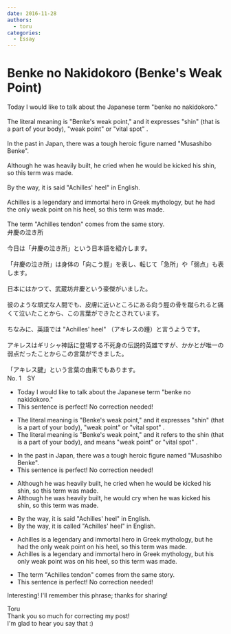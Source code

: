 ```yaml
---
date: 2016-11-28
authors:
  - toru
categories:
  - Essay
---
```


<h1 id="subject_show">Benke no Nakidokoro (Benke's Weak Point)</h1>
<div class="date" hidden>Nov 28, 2016 16:23</div>
<div id="post"><div id="body_show_ori">
Today I would like to talk about the Japanese term "benke no nakidokoro."<br/><br/>The literal meaning is "Benke's weak point," and it expresses "shin" (that is a part of your body), "weak point" or "vital spot" .<br/><br/>In the past in Japan, there was a tough heroic figure named "Musashibo Benke".<br/><br/>Although he was heavily built, he cried when he would be kicked his shin, so this term was made.<br/><br/>By the way, it is said "Achilles' heel" in English.<br/><br/>Achilles is a legendary and immortal hero in Greek mythology, but he had the only weak point on his heel, so this term was made.<br/><br/>The term "Achilles tendon" comes from the same story.
</div></div>

<!-- more -->

<div id="post_ja"><div id="body_show_mo">
弁慶の泣き所<br/><br/>今日は「弁慶の泣き所」という日本語を紹介します。<br/><br/>「弁慶の泣き所」は身体の「向こう脛」を表し、転じて「急所」や「弱点」も表します。<br/><br/>日本にはかつて、武蔵坊弁慶という豪傑がいました。<br/><br/>彼のような頑丈な人間でも、皮膚に近いところにある向う脛の骨を蹴られると痛くて泣いたことから、この言葉ができたとされています。<br/><br/>ちなみに、英語では "Achilles' heel" （アキレスの踵）と言うようです。<br/><br/>アキレスはギリシャ神話に登場する不死身の伝説的英雄ですが、かかとが唯一の弱点だったことからこの言葉ができました。<br/><br/>「アキレス腱」という言葉の由来でもあります。
</div></div>
<div id="block"><div class="first_name"> No. 1　<span class="just_name">SY</span></div><div id="block2">
<ul class="correction_field">
<li class="incorrect">Today I would like to talk about the Japanese term "benke no nakidokoro."</li>
<li class="corrected perfect">This sentence is perfect! No correction needed!</li>
</ul>
<ul class="correction_field">
<li class="incorrect">The literal meaning is "Benke's weak point," and it expresses "shin" (that is a part of your body), "weak point" or "vital spot" .</li>
<li class="corrected correct">
The literal meaning is "Benke's weak point," and it <span class="f_blue">refers to the</span> shin (that is a part of your body), <span class="f_blue">and means</span> "weak point" or "vital spot" .
</li>
</ul>
<ul class="correction_field">
<li class="incorrect">In the past in Japan, there was a tough heroic figure named "Musashibo Benke".</li>
<li class="corrected perfect">This sentence is perfect! No correction needed!</li>
</ul>
<ul class="correction_field">
<li class="incorrect">Although he was heavily built, he cried when he would be kicked his shin, so this term was made.</li>
<li class="corrected correct">
Although he was heavily built, he <span class="f_blue">would cry</span> when he <span class="f_blue">was</span> kicked his shin, so this term was made.
</li>
</ul>
<ul class="correction_field">
<li class="incorrect">By the way, it is said "Achilles' heel" in English.</li>
<li class="corrected correct">
By the way, it is <span class="f_blue">called</span> "Achilles' heel" in English.
</li>
</ul>
<ul class="correction_field">
<li class="incorrect">Achilles is a legendary and immortal hero in Greek mythology, but he had the only weak point on his heel, so this term was made.</li>
<li class="corrected correct">
Achilles is a legendary and immortal hero in Greek mythology, but <span class="f_blue">his</span> only weak point <span class="f_blue">was</span> on his heel, so this term was made.
</li>
</ul>
<ul class="correction_field">
<li class="incorrect">The term "Achilles tendon" comes from the same story.</li>
<li class="corrected perfect">This sentence is perfect! No correction needed!</li>
</ul>
<p class="comment_small">
 Interesting! I'll remember this phrase; thanks for sharing!
</p>

</div><div class="name"><span class="just_name">Toru</span><br>
Thank you so much for correcting my post!<br/>I'm glad to hear you say that :)
</div>
</div>
